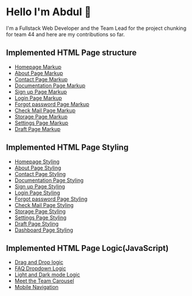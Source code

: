 # Hello I'm Abdul 👋

I'm a Fullstack Web Developer and the Team Lead for the project chunking for team 44 and here are my contributions so far.

## Implemented HTML Page structure

- [Homepage Markup](https://github.com/zuri-training/Team-44_Chunk-file/blob/main/Frontend/pages/index.html)
- [About Page Markup](https://github.com/zuri-training/Team-44_Chunk-file/blob/main/Frontend/pages/aboutUs.html)
- [Contact Page Markup](https://github.com/zuri-training/Team-44_Chunk-file/blob/main/Frontend/pages/contactUs.html)
- [Documentation Page Markup](https://github.com/zuri-training/Team-44_Chunk-file/tree/main/Frontend/pages/documentation)
- [Sign up Page Markup](https://github.com/zuri-training/Team-44_Chunk-file/blob/main/Frontend/pages/signup.html)
- [Login Page Markup](https://github.com/zuri-training/Team-44_Chunk-file/blob/main/Frontend/pages/login.html)
- [Forgot password Page Markup](https://github.com/zuri-training/Team-44_Chunk-file/blob/main/Frontend/pages/forgotPasswordPage.html)
- [Check Mail Page Markup](https://github.com/zuri-training/Team-44_Chunk-file/blob/main/Frontend/pages/checkMail.html)
- [Storage Page Markup](https://github.com/zuri-training/Team-44_Chunk-file/blob/main/Frontend/pages/storagePage.html)
- [Settings Page Markup](https://github.com/zuri-training/Team-44_Chunk-file/blob/main/Frontend/pages/settings.html)
- [Draft Page Markup](https://github.com/zuri-training/Team-44_Chunk-file/blob/main/Frontend/pages/newUserDraftpage.html)


## Implemented HTML Page Styling

- [Homepage Styling](https://github.com/zuri-training/Team-44_Chunk-file/blob/main/Frontend/styles/index.css)
- [About Page Styling](https://github.com/zuri-training/Team-44_Chunk-file/blob/main/Frontend/styles/aboutUs.css)
- [Contact Page Styling](https://github.com/zuri-training/Team-44_Chunk-file/blob/main/Frontend/styles/contactUs.css)
- [Documentation Page Styling](https://github.com/zuri-training/Team-44_Chunk-file/blob/main/Frontend/styles/documentation.css)
- [Sign up Page Styling](https://github.com/zuri-training/Team-44_Chunk-file/blob/main/Frontend/styles/signUp.css)
- [Login Page Styling](https://github.com/zuri-training/Team-44_Chunk-file/blob/main/Frontend/styles/login.css)
- [Forgot password Page Styling](https://github.com/zuri-training/Team-44_Chunk-file/blob/main/Frontend/styles/forgotPassword.css)
- [Check Mail Page Styling](https://github.com/zuri-training/Team-44_Chunk-file/blob/main/Frontend/styles/checkMail.css)
- [Storage Page Styling](https://github.com/zuri-training/Team-44_Chunk-file/blob/main/Frontend/styles/storage.css)
- [Settings Page Styling](https://github.com/zuri-training/Team-44_Chunk-file/blob/main/Frontend/styles/settings.css)
- [Draft Page Styling](https://github.com/zuri-training/Team-44_Chunk-file/blob/main/Frontend/styles/draftStorage.css)
- [Dashboard Page Styling](https://github.com/zuri-training/Team-44_Chunk-file/blob/main/Frontend/styles/newUserDashboard.css)

## Implemented HTML Page Logic(JavaScript)

- [Drag and Drop logic](https://github.com/zuri-training/Team-44_Chunk-file/blob/main/Frontend/javascripts/drag.js)
- [FAQ Dropdown Logic](https://github.com/zuri-training/Team-44_Chunk-file/blob/main/Frontend/javascripts/drag.js)
- [Light and Dark mode Logic]()
- [Meet the Team Carousel]()
- [Mobile Navigation]()

